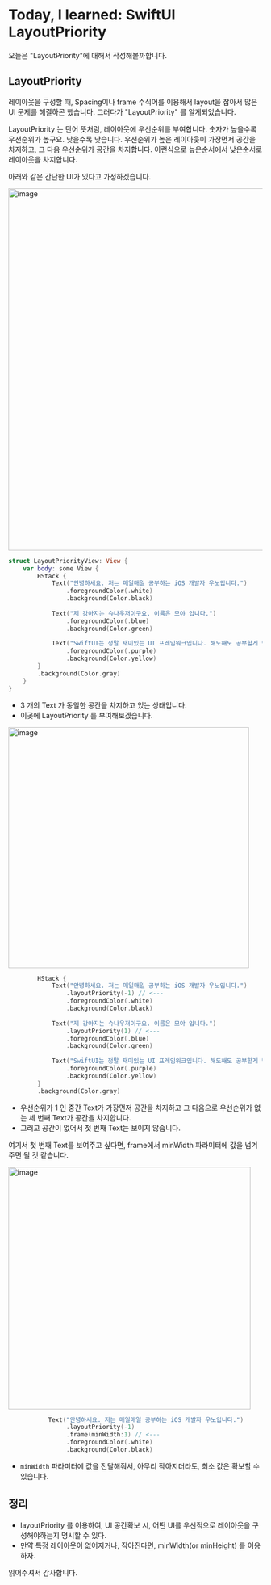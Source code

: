 # Today, I learned: SwiftUI LayoutPriority

 오늘은 "LayoutPriority"에 대해서 작성해볼까합니다.



## LayoutPriority

 레이아웃을 구성할 때, Spacing이나 frame 수식어를 이용해서 layout을 잡아서 많은 UI 문제를 해결하곤 했습니다. 그러다가 "LayoutPriority" 를 알게되었습니다. 

 LayoutPriority 는 단어 뜻처럼, 레이아웃에 우선순위를 부여합니다. 숫자가 높을수록 우선순위가 높구요. 낮을수록 낮습니다. 우선순위가 높은 레이아웃이 가장먼저 공간을 차지하고, 그 다음 우선순위가 공간을 차지합니다. 이런식으로 높은순서에서 낮은순서로 레이아웃을 차지합니다.

아래와 같은 간단한 UI가 있다고 가정하겠습니다.

<img width="717" alt="image" src="https://user-images.githubusercontent.com/65879950/154828567-bd1d8b32-b181-46be-affd-034eade02cc4.png">


```swift
struct LayoutPriorityView: View {
    var body: some View {
        HStack {
            Text("안녕하세요. 저는 매일매일 공부하는 iOS 개발자 우노입니다.")
                .foregroundColor(.white)
                .background(Color.black)
            
            Text("제 강아지는 슈나우저이구요. 이름은 모야 입니다.")
                .foregroundColor(.blue)
                .background(Color.green)
            
            Text("SwiftUI는 정말 재미있는 UI 프레임워크입니다. 해도해도 공부할게 넘쳐요.")
                .foregroundColor(.purple)
                .background(Color.yellow)
        }
        .background(Color.gray)
    }
}
```

- 3 개의 Text 가 동일한 공간을 차지하고 있는 상태입니다.
- 이곳에 LayoutPriority 를 부여해보겠습니다.

<img width="477" alt="image" src="https://user-images.githubusercontent.com/65879950/154828573-527b2f7d-f6a9-4a12-8512-f05962188aa2.png">




```swift
        HStack {
            Text("안녕하세요. 저는 매일매일 공부하는 iOS 개발자 우노입니다.")
                .layoutPriority(-1) // <---
                .foregroundColor(.white)
                .background(Color.black)
            
            Text("제 강아지는 슈나우저이구요. 이름은 모야 입니다.")
                .layoutPriority(1) // <---
                .foregroundColor(.blue)
                .background(Color.green)
            
            Text("SwiftUI는 정말 재미있는 UI 프레임워크입니다. 해도해도 공부할게 넘쳐요.")
                .foregroundColor(.purple)
                .background(Color.yellow)
        }
        .background(Color.gray)
```

- 우선순위가 1 인 중간 Text가 가장먼저 공간을 차지하고 그 다음으로 우선순위가 없는 세 번째 Text가 공간을 차지합니다.
- 그러고 공간이 없어서 첫 번째 Text는 보이지 않습니다.



여기서 첫 번째 Text를 보여주고 싶다면, frame에서 minWidth 파라미터에 값을 넘겨주면 될 것 같습니다.

<img width="480" alt="image" src="https://user-images.githubusercontent.com/65879950/154828577-d3324cec-3856-4549-8ac3-4defc672ec8f.png">


```swift
           Text("안녕하세요. 저는 매일매일 공부하는 iOS 개발자 우노입니다.")
                .layoutPriority(-1)
                .frame(minWidth:1) // <---
                .foregroundColor(.white)
                .background(Color.black)
```

- `minWidth` 파라미터에 값을 전달해줘서, 아무리 작아지더라도, 최소 값은 확보할 수 있습니다. 



## 정리

- layoutPriority 를 이용하여, UI 공간확보 시, 어떤 UI를 우선적으로 레이아웃을 구성해야하는지 명시할 수 있다.
- 만약 특정 레이아웃이 없어지거나, 작아진다면, minWidth(or minHeight) 를 이용하자.



읽어주셔서 감사합니다.
